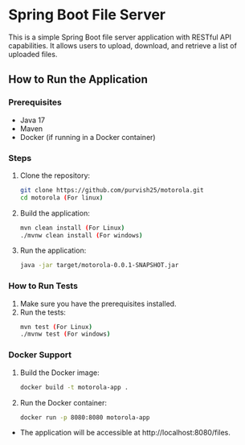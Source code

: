 # Spring Boot File Server

This is a simple Spring Boot file server application with RESTful API capabilities. It allows users to upload, download, and retrieve a list of uploaded files.


## How to Run the Application

### Prerequisites
- Java 17
- Maven
- Docker (if running in a Docker container)

### Steps

1. Clone the repository:
   ```bash
   git clone https://github.com/purvish25/motorola.git
   cd motorola (For linux)

2. Build the application:
   ```bash
   mvn clean install (For Linux)
   ./mvnw clean install (For windows)

3. Run the application:
   ```bash
   java -jar target/motorola-0.0.1-SNAPSHOT.jar

### How to Run Tests

1. Make sure you have the prerequisites installed.
2. Run the tests:
   ```bash
   mvn test (For Linux)
   ./mvnw test (For windows)

### Docker Support

1. Build the Docker image:
   ```bash
   docker build -t motorola-app .

2. Run the Docker container:
   ```bash
   docker run -p 8080:8080 motorola-app
- The application will be accessible at http://localhost:8080/files.

